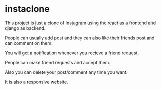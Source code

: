 # instaclone

This project is just a clone of Instagram using the react as a frontend 
and  django as backend.

People can usually add post and they can also like their 
friends post and can comment on them.

You will get a notification whenever you recieve a friend request. 

People can make friend requests and accept them. 

Also you can delete your post/comment any time you want. 

It is also a responsive website. 
